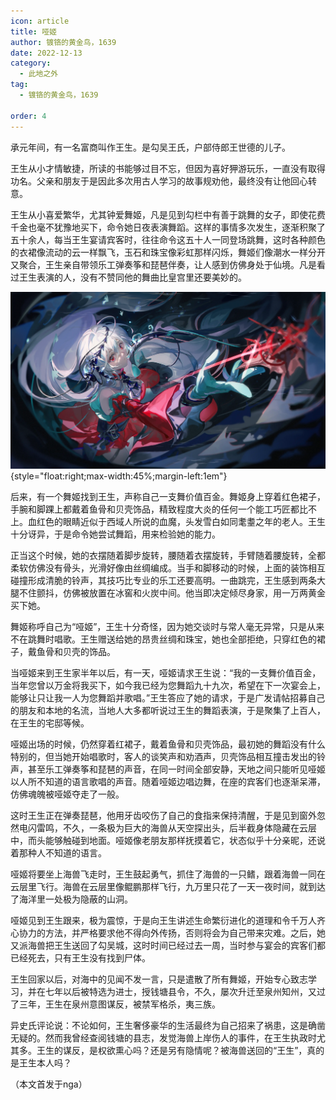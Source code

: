 ```yaml
---
icon: article
title: 哑姬
author: 镀铬的黄金鸟，1639
date: 2022-12-13
category:
  - 此地之外
tag:
  - 镀铬的黄金鸟，1639

order: 4
---
```


<!-- more -->

承元年间，有一名富商叫作王生。是勾吴王氏，户部侍郎王世德的儿子。

王生从小才情敏捷，所读的书能够过目不忘，但因为喜好狎游玩乐，一直没有取得功名。父亲和朋友于是因此多次用古人学习的故事规劝他，最终没有让他回心转意。

王生从小喜爱繁华，尤其钟爱舞姬，凡是见到勾栏中有善于跳舞的女子，即使花费千金也毫不犹豫地买下，命令她日夜表演舞蹈。这样的事情多次发生，逐渐积聚了五十余人，每当王生宴请宾客时，往往命令这五十人一同登场跳舞，这时各种颜色的衣裙像流动的云一样飘飞，玉石和珠宝像彩虹那样闪烁，舞姬们像潮水一样分开又聚合，王生亲自带领乐工弹奏筝和琵琶伴奏，让人感到仿佛身处于仙境。凡是看过王生表演的人，没有不赞同他的舞曲比皇宫里还要美妙的。

![](./res/illustration/哑姬（crow）.webp){style="float:right;max-width:45%;margin-left:1em"}

后来，有一个舞姬找到王生，声称自己一支舞价值百金。舞姬身上穿着红色裙子，手腕和脚踝上都戴着鱼骨和贝壳饰品，精致程度大炎的任何一个能工巧匠都比不上。血红色的眼睛近似于西域人所说的血魔，头发雪白如同耄耋之年的老人。王生十分讶异，于是命令她尝试舞蹈，用来检验她的能力。

正当这个时候，她的衣摆随着脚步旋转，腰随着衣摆旋转，手臂随着腰旋转，全都柔软仿佛没有骨头，光滑好像由丝绸编成。当手和脚移动的时候，上面的装饰相互碰撞形成清脆的铃声，其技巧比专业的乐工还要高明。一曲跳完，王生感到两条大腿不住颤抖，仿佛被放置在冰窖和火炭中间。他当即决定倾尽身家，用一万两黄金买下她。

舞姬称呼自己为“哑姬”，王生十分奇怪，因为她交谈时与常人毫无异常，只是从来不在跳舞时唱歌。王生赠送给她的昂贵丝绸和珠宝，她也全部拒绝，只穿红色的裙子，戴鱼骨和贝壳的饰品。

当哑姬来到王生家半年以后，有一天，哑姬请求王生说：“我的一支舞价值百金，当年您曾以万金将我买下，如今我已经为您舞蹈九十九次，希望在下一次宴会上，能够让只让我一人为您舞蹈并歌唱。”王生答应了她的请求，于是广发请帖招募自己的朋友和本地的名流，当地人大多都听说过王生的舞蹈表演，于是聚集了上百人，在王生的宅邸等候。

哑姬出场的时候，仍然穿着红裙子，戴着鱼骨和贝壳饰品，最初她的舞蹈没有什么特别的，但当她开始唱歌时，客人的谈笑声和劝酒声，贝壳饰品相互撞击发出的铃声，甚至乐工弹奏筝和琵琶的声音，在同一时间全部安静，天地之间只能听见哑姬以人所不知道的语言歌唱的声音。随着哑姬边唱边舞，在座的宾客们也逐渐呆滞，仿佛魂魄被哑姬夺走了一般。

这时王生正在弹奏琵琶，他用牙齿咬伤了自己的食指来保持清醒，于是见到窗外忽然电闪雷鸣，不久，一条极为巨大的海兽从天空探出头，后半截身体隐藏在云层中，而头能够触碰到地面。哑姬像老朋友那样抚摸着它，状态似乎十分亲昵，还说着那种人不知道的语言。

哑姬将要坐上海兽飞走时，王生鼓起勇气，抓住了海兽的一只鳍，跟着海兽一同在云层里飞行。海兽在云层里像鲲鹏那样飞行，九万里只花了一天一夜时间，就到达了海洋里一处极为隐蔽的山洞。

哑姬见到王生跟来，极为震惊，于是向王生讲述生命繁衍进化的道理和令千万人齐心协力的方法，并严格要求他不得向外传扬，否则将会为自己带来灾难。之后，她又派海兽把王生送回了勾吴城，这时时间已经过去一周，当时参与宴会的宾客们都已经死去，只有王生没有找到尸体。

王生回家以后，对海中的见闻不发一言，只是遣散了所有舞姬，开始专心致志学习，并在七年以后被特选为进士，授钱塘县令，不久，屡次升迁至泉州知州，又过了三年，王生在泉州意图谋反，被禁军格杀，夷三族。

异史氏评论说：不论如何，王生奢侈豪华的生活最终为自己招来了祸患，这是确凿无疑的。然而我曾经查阅钱塘的县志，发觉海兽上岸伤人的事件，在王生执政时尤其多。王生的谋反，是权欲熏心吗？还是另有隐情呢？被海兽送回的“王生”，真的是王生本人吗？<eod />

（本文首发于nga）

<ArticleAd />